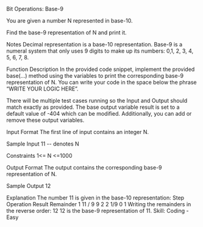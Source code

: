 Bit Operations: Base-9

You are given a number N represented in base-10.

Find the base-9 representation of N and print it.

Notes
Decimal representation is a base-10 representation.
Base-9 is a numeral system that only uses 9 digits to make up its numbers: 0,1, 2, 3, 4, 5, 6, 7, 8.

Function Description
In the provided code snippet, implement the provided base(...) method using the variables to print the corresponding base-9 representation of N. You can write your code in the space below the phrase “WRITE YOUR LOGIC HERE”. 

There will be multiple test cases running so the Input and Output should match exactly as provided.
The base output variable result is set to a default value of -404 which can be modified. Additionally, you can add or remove these output variables.

Input Format
The first line of input contains an integer N.

Sample Input
11     -- denotes N
 
Constraints
1<= N <=1000
 
Output Format
The output contains the corresponding base-9 representation of N.

Sample Output
12
 
Explanation
The number 11 is given in the base-10 representation:
Step	Operation	Result	Remainder
1	    11 / 9	    9	    2
2	    1/9	        0	    1
Writing the remainders in the reverse order: 12
12 is the base-9 representation of 11.
Skill: Coding - Easy